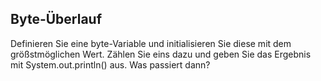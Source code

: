 ## Byte-Überlauf

Definieren Sie eine byte-Variable und initialisieren Sie diese mit dem größstmöglichen Wert. Zählen Sie eins dazu und geben Sie das Ergebnis mit System.out.println() aus. Was passiert dann?